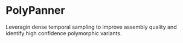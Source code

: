# PolyPanner
Leveragin dense temporal sampling to improve assembly quality and identify high confidence polymorphic variants.

